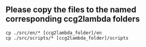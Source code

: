 ## Please copy the files to the named corresponding ccg2lambda folders

```
cp ./src/en/* [ccg2lambda_folder]/en
cp ./src/scripts/* [ccg2lambda_folder]/scripts
```

